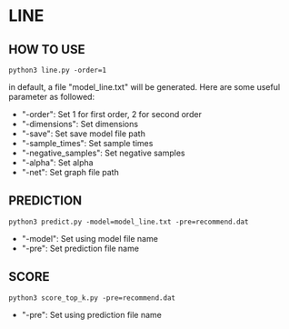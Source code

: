 # LINE
## HOW TO USE
```
python3 line.py -order=1
```
in default, a file "model_line.txt" will be generated. Here are some useful parameter as followed:
- "-order": Set 1 for first order, 2 for second order
- "-dimensions": Set dimensions
- "-save": Set save model file path
- "-sample_times": Set sample times
- "-negative_samples": Set negative samples
- "-alpha": Set alpha
- "-net": Set graph file path

## PREDICTION
```
python3 predict.py -model=model_line.txt -pre=recommend.dat
```
- "-model": Set using model file name 
- "-pre": Set prediction file name

## SCORE
```
python3 score_top_k.py -pre=recommend.dat
```
- "-pre": Set using prediction file name